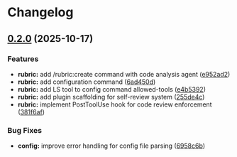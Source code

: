 # Changelog

## [0.2.0](https://github.com/elct9620/claudekit/compare/rubric-v0.1.0...rubric-v0.2.0) (2025-10-17)


### Features

* **rubric:** add /rubric:create command with code analysis agent ([e952ad2](https://github.com/elct9620/claudekit/commit/e952ad22c99b0d3e8842990ca4be0d024def1104))
* **rubric:** add configuration command ([6ad450d](https://github.com/elct9620/claudekit/commit/6ad450d1e1a95bea52ad127a8133f93c675d2df0))
* **rubric:** add LS tool to config command allowed-tools ([e4b5392](https://github.com/elct9620/claudekit/commit/e4b539274b908d58a427f1afd166d7cc20550a13))
* **rubric:** add plugin scaffolding for self-review system ([255de4c](https://github.com/elct9620/claudekit/commit/255de4c719e7552664fb32abec2bf203c33b189b))
* **rubric:** implement PostToolUse hook for code review enforcement ([381f6af](https://github.com/elct9620/claudekit/commit/381f6af5d6c7e142cf40caffed42624ae3574751))


### Bug Fixes

* **config:** improve error handling for config file parsing ([6958c6b](https://github.com/elct9620/claudekit/commit/6958c6ba800ea0f6c2603365be5f027dfbad48fd))
